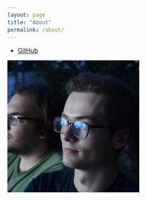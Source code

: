 ```yaml
---
layout: page
title: "About"
permalink: /about/
---
```


- [GitHub](https://github.com/corazza/)

![me](/assets/images/profile.jpg)
